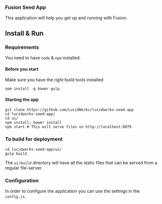 ### Fusion Seed App
This application will help you get up and running with Fusion.

## Install & Run

### Requirements
You need to have `node` & `npm` installed.

#### Before you start
Make sure you have the right build tools installed
```
npm install -g bower gulp
```

#### Starting the app
```
git clone https://github.com/LucidWorks/lucidworks-seed-app
cd lucidworks-seed-app/
cd ui/
npm install; bower install
npm start # This will serve files on http://localhost:8079
```

### To build for deployment
```
cd lucidworks-seed-app/ui/
gulp build
```
The `ui/build` directory will have all the static files that can be served from a regular file-server.

### Configuration
In order to configure the application you can use the settings in the `config.js`.
